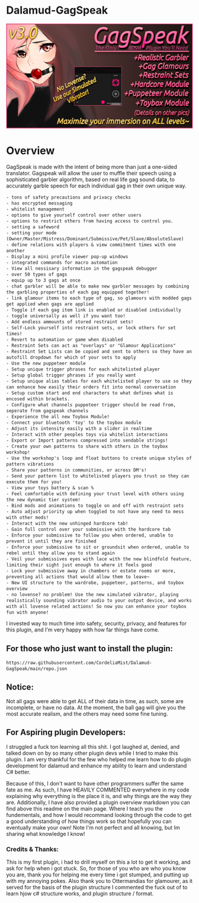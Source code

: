 # Dalamud-GagSpeak 
![Banner Image](images/promopic2.png)
# Overview
GagSpeak is made with the intent of being more than just a one-sided translator. Gagspeak will allow the user to muffle their speech using a sophisticated garbler algorithm, based on real life gag sound data, to accurately garble speech for each individual gag in their own unique way.
```
- tons of safety precautions and privacy checks
- has encrypted messaging
- whitelist management
- options to give yourself control over other users
- options to restrict others from having access to control you.
- setting a safeword
- setting your mode (Owner/Master/Mistress/Dominant/Submissive/Pet/Slave/AbsoluteSlave)
- define relations with players & view commitment times with one another
- Display a mini profile viewer pop-up windows
- integrated commands for macro automation
- View all nessisary information in the gagspeak debugger
- over 50 types of gags
- equip up to 3 gags at once
- chat garbler will be able to make new garbler messages by combining the garbling properties of each gag equipped together!
- link glamour items to each type of gag, so glamours with modded gags get applied when gags are applied
- Toggle if each gag item link is enabled or disabled individually
- toggle universally as well if you want too!
- Add endless ammounts of stored restraint sets!
- Self-Lock yourself into restraint sets, or lock others for set times!
- Revert to automation or game when disabled
- Restraint Sets can act as "overlays" or "Glamour Applications"
- Restraint Set Lists can be copied and sent to others so they have an autofill dropdown for which of your sets to apply
- Use the new puppeteer module
- Setup unique trigger phrases for each whitelisted player
- Setup global trigger phrases if you really want
- Setup unique alias tables for each whitelisted player to use so they can enhance how easily their orders fit into normal conversation
- Setup custom start and end characters to what defines what is encosed within brackets.
- Configure what channels puppeteer trigger should be read from, seperate from gagspeak channels
- Experience the all new Toybox Module!
- Connect your bluetooth 'toy' to the toybox module
- Adjust its intensity easily with a slider in realtime
- Interact with other peoples toys via whitelist interactions
- Export or Import patterns compressed into sendable strings!
- Create your own patterns to share with others in the toybox workshop!
- Use the workshop's loop and float buttons to create unique styles of pattern vibrations
- Share your patterns in communities, or across DM's!
- Send your pattern list to whitelisted players you trust so they can execute them for you!
- View your toys battery & scan %
- Feel comfortable with defining your trust level with others using the new dynamic tier system!
- Bind mods and animations to toggle on and off with restraint sets
- Auto adjust priority up when toggled to not have any need to mess with other mods!
- Interact with the new unhinged hardcore tab!
- Gain full control over your submissive with the hardcore tab
- Enforce your submissive to follow you when ordered, unable to prevent it until they are finished
- Enforce your submissive to sit or groundsit when ordered, unable to rebel until they allow you to stand again
- Veil your submissives eyes with lace with the new blindfold feature, limiting their sight just enough to where it feels good
- Lock your submissive away in chambers or estate rooms or more, preventing all actions that would allow them to leave~
- New UI structure to the wardrobe, puppeteer, patterns, and toybox overview
- no lovense? no problem! Use the new simulated vibrator, playing realistically sounding vibrator audio to your output device, and works with all lovense related actions! So now you can enhance your toybox fun with anyone!
```

I invested way to much time into safety, security, privacy, and features for this plugin, and I'm very happy with how far things have come.
## For those who just want to install the plugin:
```
https://raw.githubusercontent.com/CordeliaMist/Dalamud-GagSpeak/main/repo.json
```

## Notice:
Not all gags were able to get ALL of their data in time, as such, some are incomplete, or have no data. At the moment, the ball gag will give you the most accurate realism, and the others may need some fine tuning.

## For Aspiring plugin Developers:
I struggled a fuck ton learning all this shit. I got laughed at, denied, and talked down on by so many other plugin devs while I tried to make this plugin. I am very thankful for the few who helped me learn how to do plugin development for dalamud and enhance my ability to learn and understand C# better.

Because of this, I don't want to have other programmers suffer the same fate as me. As such, I have HEAVILY COMMENTED everywhere in my code explaining why everything is the place it is, and why things are the way they are. Additionally, I have also provided a plugin overview markdown you can find above this readme on the main page. Where I teach you the fundementals, and how I would recommand looking through the code to get a good understanding of how things work so that hopefully you can eventually make your own! Note I'm not perfect and all knowing, but Im sharing what knowledge I know!

### Credits & Thanks:
This is my first plugin, i had to drill myself on this a lot to get it working, and ask for help when i got stuck. So, for those of you who are who you know you are, thank you for helping me every time i got stumped, and putting up with my annoying pokes. Also thank you to Ottermandias for glamourer, as it served for the basis of the plugin structure I commented the fuck out of to learn hjow c# structure works, and plugin structure / format.

